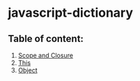 # javascript-dictionary

## Table of content:
1. [Scope and Closure](Scope&Closure.md)
1. [This](this.md)
1. [Object](Object.md)
